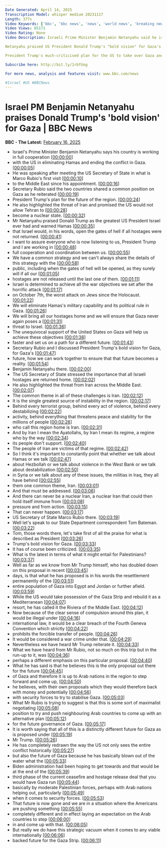 ```yaml
---
Date Generated: April 14, 2025
Transcription Model: whisper medium 20231117
Length: 377s
Video Keywords: ['bbc', 'bbc news', 'news', 'world news', 'breaking news', 'us news', 'world', 'america', 'usa', 'usa news', 'india news']
Video Views: 85171
Video Rating: None
Video Description: Israeli Prime Minister Benjamin Netanyahu said he is working in "full cooperation" with the US on a "common strategy" for Gaza, after talks with US Secretary of State Marco Rubio.

Netanyahu praised US President Donald Trump's "bold vision" for Gaza's future and said he and Rubio had discussed ways to "ensure that future becomes a reality".

President Trump's much-criticised plan for the US to take over Gaza and resettle its population has been ruled out by Palestinians and Arab nations.

Subscribe here: http://bit.ly/1rbfUog

For more news, analysis and features visit: www.bbc.com/news 

#Israel #US #BBCNews
---
```


# Israel PM Benjamin Netanyahu praises Donald Trump's 'bold vision' for Gaza | BBC News
**BBC - The Latest:** [February 16, 2025](https://www.youtube.com/watch?v=vX-ZlcaZvDE)
*  Israel's Prime Minister Benjamin Netanyahu says his country is working in full cooperation [[00:00:00](https://www.youtube.com/watch?v=vX-ZlcaZvDE&t=0.0s)]
*  with the US in eliminating Hamas and ending the conflict in Gaza. [[00:00:05](https://www.youtube.com/watch?v=vX-ZlcaZvDE&t=5.48s)]
*  He was speaking after meeting the US Secretary of State in what is Marco Rubio's first visit [[00:00:10](https://www.youtube.com/watch?v=vX-ZlcaZvDE&t=10.74s)]
*  to the Middle East since his appointment. [[00:00:16](https://www.youtube.com/watch?v=vX-ZlcaZvDE&t=16.36s)]
*  Secretary Rubio said the two countries shared a common position on Gaza as he reiterated [[00:00:19](https://www.youtube.com/watch?v=vX-ZlcaZvDE&t=19.46s)]
*  President Trump's plan for the future of the region. [[00:00:24](https://www.youtube.com/watch?v=vX-ZlcaZvDE&t=24.8s)]
*  He also highlighted the threat of Iran and promised the US would not allow Tehran to [[00:00:28](https://www.youtube.com/watch?v=vX-ZlcaZvDE&t=28.1s)]
*  become a nuclear state. [[00:00:32](https://www.youtube.com/watch?v=vX-ZlcaZvDE&t=32.9s)]
*  Mr Netanyahu praised Donald Trump as the greatest US President Israel ever had and warned Hamas [[00:00:35](https://www.youtube.com/watch?v=vX-ZlcaZvDE&t=35.42s)]
*  that Israel would, in his words, open the gates of hell if all hostages were not returned. [[00:00:41](https://www.youtube.com/watch?v=vX-ZlcaZvDE&t=41.900000000000006s)]
*  I want to assure everyone who is now listening to us, President Trump and I are working in [[00:00:48](https://www.youtube.com/watch?v=vX-ZlcaZvDE&t=48.7s)]
*  full cooperation and coordination between us. [[00:00:55](https://www.youtube.com/watch?v=vX-ZlcaZvDE&t=55.3s)]
*  We have a common strategy and we can't always share the details of this strategy with the [[00:00:58](https://www.youtube.com/watch?v=vX-ZlcaZvDE&t=58.739999999999995s)]
*  public, including when the gates of hell will be opened, as they surely will if all our [[00:01:05](https://www.youtube.com/watch?v=vX-ZlcaZvDE&t=65.1s)]
*  hostages are not released until the last one of them. [[00:01:11](https://www.youtube.com/watch?v=vX-ZlcaZvDE&t=71.69999999999999s)]
*  Israel is determined to achieve all the war objectives we set after the horrific attack [[00:01:17](https://www.youtube.com/watch?v=vX-ZlcaZvDE&t=77.92s)]
*  on October 7th, the worst attack on Jews since the Holocaust. [[00:01:22](https://www.youtube.com/watch?v=vX-ZlcaZvDE&t=82.26s)]
*  We will eliminate Hamas's military capability and its political rule in Gaza. [[00:01:26](https://www.youtube.com/watch?v=vX-ZlcaZvDE&t=86.42s)]
*  We will bring all our hostages home and we will ensure that Gaza never again poses a [[00:01:31](https://www.youtube.com/watch?v=vX-ZlcaZvDE&t=91.82000000000001s)]
*  threat to Israel. [[00:01:36](https://www.youtube.com/watch?v=vX-ZlcaZvDE&t=96.78s)]
*  The unequivocal support of the United States on Gaza will help us achieve these objectives [[00:01:38](https://www.youtube.com/watch?v=vX-ZlcaZvDE&t=98.38s)]
*  faster and set us on a path for a different future. [[00:01:43](https://www.youtube.com/watch?v=vX-ZlcaZvDE&t=103.5s)]
*  Secretary Rubio and I discussed President Trump's bold vision for Gaza, for Gaza's [[00:01:47](https://www.youtube.com/watch?v=vX-ZlcaZvDE&t=107.82s)]
*  future, how we can work together to ensure that that future becomes a reality. [[00:01:54](https://www.youtube.com/watch?v=vX-ZlcaZvDE&t=114.22s)]
*  Benjamin Netanyahu there. [[00:02:00](https://www.youtube.com/watch?v=vX-ZlcaZvDE&t=120.46s)]
*  The US Secretary of State stressed the importance that all Israeli hostages are returned home. [[00:02:02](https://www.youtube.com/watch?v=vX-ZlcaZvDE&t=122.05999999999999s)]
*  He also highlighted the threat from Iran across the Middle East. [[00:02:07](https://www.youtube.com/watch?v=vX-ZlcaZvDE&t=127.74s)]
*  The common theme in all of these challenges is Iran. [[00:02:12](https://www.youtube.com/watch?v=vX-ZlcaZvDE&t=132.74s)]
*  It is the single greatest source of instability in the region. [[00:02:17](https://www.youtube.com/watch?v=vX-ZlcaZvDE&t=137.34s)]
*  Behind every terrorist group, behind every act of violence, behind every destabilizing [[00:02:22](https://www.youtube.com/watch?v=vX-ZlcaZvDE&t=142.5s)]
*  activity, behind everything that threatens peace and stability for the millions of people [[00:02:26](https://www.youtube.com/watch?v=vX-ZlcaZvDE&t=146.82s)]
*  who call this region home is Iran. [[00:02:31](https://www.youtube.com/watch?v=vX-ZlcaZvDE&t=151.18s)]
*  And by Iran I mean the Ayatollahs, by Iran I mean its regime, a regime who by the way [[00:02:34](https://www.youtube.com/watch?v=vX-ZlcaZvDE&t=154.66s)]
*  its people don't support. [[00:02:40](https://www.youtube.com/watch?v=vX-ZlcaZvDE&t=160.7s)]
*  The people of Iran are victims of that regime. [[00:02:42](https://www.youtube.com/watch?v=vX-ZlcaZvDE&t=162.86s)]
*  So I think it's important to constantly point that whether we talk about Hamas or we talk [[00:02:47](https://www.youtube.com/watch?v=vX-ZlcaZvDE&t=167.18s)]
*  about Hezbollah or we talk about violence in the West Bank or we talk about destabilization [[00:02:50](https://www.youtube.com/watch?v=vX-ZlcaZvDE&t=170.9s)]
*  in Syria or we talk about any of these issues, the militias in Iraq, they all have behind [[00:02:55](https://www.youtube.com/watch?v=vX-ZlcaZvDE&t=175.46s)]
*  them one common theme, Iran. [[00:03:01](https://www.youtube.com/watch?v=vX-ZlcaZvDE&t=181.82s)]
*  And that must be addressed. [[00:03:06](https://www.youtube.com/watch?v=vX-ZlcaZvDE&t=186.1s)]
*  And there can never be a nuclear Iran, a nuclear Iran that could then hold itself immune from [[00:03:08](https://www.youtube.com/watch?v=vX-ZlcaZvDE&t=188.14000000000001s)]
*  pressure and from action. [[00:03:15](https://www.youtube.com/watch?v=vX-ZlcaZvDE&t=195.06s)]
*  That can never happen. [[00:03:17](https://www.youtube.com/watch?v=vX-ZlcaZvDE&t=197.34s)]
*  US Secretary of State Marco Rubio there. [[00:03:19](https://www.youtube.com/watch?v=vX-ZlcaZvDE&t=199.74s)]
*  Well let's speak to our State Department correspondent Tom Bateman. [[00:03:22](https://www.youtube.com/watch?v=vX-ZlcaZvDE&t=202.38s)]
*  Tom, those words there, let's take first of all the praise for what is described as President [[00:03:26](https://www.youtube.com/watch?v=vX-ZlcaZvDE&t=206.02s)]
*  Trump's bold vision for Gaza. [[00:03:33](https://www.youtube.com/watch?v=vX-ZlcaZvDE&t=213.22s)]
*  It has of course been criticized. [[00:03:35](https://www.youtube.com/watch?v=vX-ZlcaZvDE&t=215.54s)]
*  What is the latest in terms of what it might entail for Palestinians? [[00:03:37](https://www.youtube.com/watch?v=vX-ZlcaZvDE&t=217.7s)]
*  Well as far as we know from Mr Trump himself, who has doubled down on this proposal in recent [[00:03:45](https://www.youtube.com/watch?v=vX-ZlcaZvDE&t=225.02s)]
*  days, is that what he has proposed is in his words the resettlement permanently of the [[00:03:51](https://www.youtube.com/watch?v=vX-ZlcaZvDE&t=231.58s)]
*  entire population of Gaza into Egypt and Jordan or further afield. [[00:03:59](https://www.youtube.com/watch?v=vX-ZlcaZvDE&t=239.70000000000002s)]
*  While the US would take possession of the Gaza Strip and rebuild it as a Mediterranean [[00:04:07](https://www.youtube.com/watch?v=vX-ZlcaZvDE&t=247.10000000000002s)]
*  resort, he has called it the Riviera of the Middle East. [[00:04:12](https://www.youtube.com/watch?v=vX-ZlcaZvDE&t=252.66s)]
*  Now because of the clear sense of compulsion around this plan, it would be illegal under [[00:04:16](https://www.youtube.com/watch?v=vX-ZlcaZvDE&t=256.18s)]
*  international law, it would be a clear breach of the Fourth Geneva Convention which strictly [[00:04:22](https://www.youtube.com/watch?v=vX-ZlcaZvDE&t=262.14s)]
*  prohibits the forcible transfer of people. [[00:04:26](https://www.youtube.com/watch?v=vX-ZlcaZvDE&t=266.3s)]
*  It would be considered a war crime under that. [[00:04:29](https://www.youtube.com/watch?v=vX-ZlcaZvDE&t=269.1s)]
*  Nevertheless we have heard Mr Trump reiterate it. [[00:04:33](https://www.youtube.com/watch?v=vX-ZlcaZvDE&t=273.3s)]
*  What we have heard from Mr Rubio, not so much on this trip but in the run-up to it, was [[00:04:36](https://www.youtube.com/watch?v=vX-ZlcaZvDE&t=276.3s)]
*  perhaps a different emphasis on this particular proposal. [[00:04:40](https://www.youtube.com/watch?v=vX-ZlcaZvDE&t=280.82s)]
*  What he has said is that he believes this is the only proposal out there for the future [[00:04:45](https://www.youtube.com/watch?v=vX-ZlcaZvDE&t=285.14s)]
*  of Gaza and therefore it is up to Arab nations in the region to step forward and come up, [[00:04:50](https://www.youtube.com/watch?v=vX-ZlcaZvDE&t=290.46s)]
*  he believes, with their own proposals which they would therefore back with money and potentially [[00:04:56](https://www.youtube.com/watch?v=vX-ZlcaZvDE&t=296.65999999999997s)]
*  with security forces to try to stabilise Gaza. [[00:05:03](https://www.youtube.com/watch?v=vX-ZlcaZvDE&t=303.38s)]
*  What Mr Rubio is trying to suggest is that this is some sort of maximalist negotiating [[00:05:08](https://www.youtube.com/watch?v=vX-ZlcaZvDE&t=308.66s)]
*  position to try and push neighbouring Arab countries to come up with an alternative plan [[00:05:12](https://www.youtube.com/watch?v=vX-ZlcaZvDE&t=312.74s)]
*  for the future governance of Gaza. [[00:05:17](https://www.youtube.com/watch?v=vX-ZlcaZvDE&t=317.38s)]
*  It is worth saying that all of this is a distinctly different future for Gaza as is proposed under [[00:05:19](https://www.youtube.com/watch?v=vX-ZlcaZvDE&t=319.38s)]
*  Mr Trump. [[00:05:26](https://www.youtube.com/watch?v=vX-ZlcaZvDE&t=326.1s)]
*  He has completely redrawn the way the US not only sees the entire conflict historically [[00:05:27](https://www.youtube.com/watch?v=vX-ZlcaZvDE&t=327.1s)]
*  but also the future of Gaza because he has basically blown out of the water what the [[00:05:33](https://www.youtube.com/watch?v=vX-ZlcaZvDE&t=333.66s)]
*  Biden administration had been hoping to get towards and that would be at the end of the [[00:05:39](https://www.youtube.com/watch?v=vX-ZlcaZvDE&t=339.94s)]
*  third phase of the current ceasefire and hostage release deal that you would have Gaza run [[00:05:44](https://www.youtube.com/watch?v=vX-ZlcaZvDE&t=344.74s)]
*  basically by moderate Palestinian forces, perhaps with Arab nations helping out, particularly [[00:05:49](https://www.youtube.com/watch?v=vX-ZlcaZvDE&t=349.34000000000003s)]
*  when it comes to security forces. [[00:05:53](https://www.youtube.com/watch?v=vX-ZlcaZvDE&t=353.94000000000005s)]
*  That future is now gone and we are in a situation where the Americans are pushing something [[00:05:55](https://www.youtube.com/watch?v=vX-ZlcaZvDE&t=355.86s)]
*  completely different and in effect laying an expectation on the Arab countries to step [[00:06:00](https://www.youtube.com/watch?v=vX-ZlcaZvDE&t=360.65999999999997s)]
*  in and come up with that. [[00:06:05](https://www.youtube.com/watch?v=vX-ZlcaZvDE&t=365.18s)]
*  But really we do have this strategic vacuum when it comes to any viable internationally [[00:06:06](https://www.youtube.com/watch?v=vX-ZlcaZvDE&t=366.41999999999996s)]
*  backed future for the Gaza Strip. [[00:06:11](https://www.youtube.com/watch?v=vX-ZlcaZvDE&t=371.62s)]
